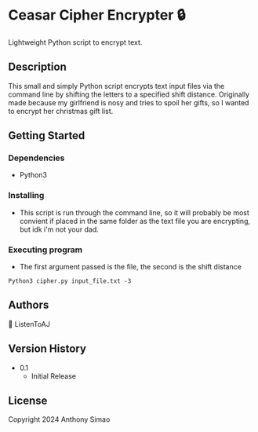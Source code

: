 # Ceasar Cipher Encrypter :lock:

Lightweight Python script to encrypt text.

## Description

This small and simply Python script encrypts text input files via the command line by shifting the letters to a specified shift distance.  Originally made because my girlfriend is nosy and tries to spoil her gifts, so I wanted to encrypt her christmas gift list.

## Getting Started

### Dependencies

* Python3

### Installing

* This script is run through the command line, so it will probably be most convient if placed in the same folder as the text file you are encrypting, but idk i'm not your dad.

### Executing program

* The first argument passed is the file, the second is the shift distance
```
Python3 cipher.py input_file.txt -3
```

## Authors

:key: ListenToAJ

## Version History

* 0.1
    * Initial Release

## License

Copyright 2024 Anthony Simao
